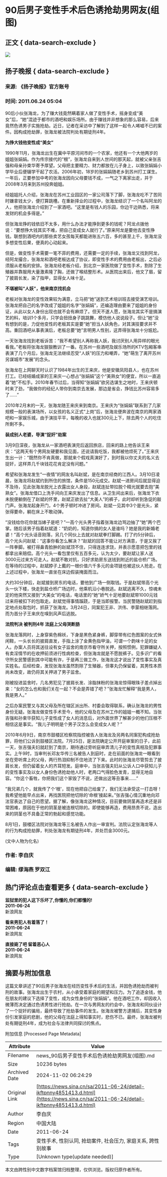 # 90后男子变性手术后色诱抢劫男网友(组图)

## 正文 { data-search-exclude }


![](https://n.sinaimg.cn/sinakd10200/360/w180h180/20231215/912f-8e6f6d95bf934be5bae1840e2951cb33.jpg)

## 扬子晚报 { data-search-exclude }

### 来源: 《扬子晚报》官方账号  
### 时间: 2011.06.24 05:04  

90后小伙张海龙，为了赚大钱竟然瞒着家人做了变性手术，摇身变成“美女”后，“她”混迹于都市的酒吧和娱乐场所。由于赚钱并非想象的那么容易，后来竟然色诱男子实施抢劫。近日，记者在采访中了解到了这样一起令人唏嘘不已的案件。因构成抢劫罪，张海龙被法院判处有期徒刑4年。

**为挣大钱他变性成“美女”**

1990年11月，张海龙出生在冀中平原河间市的一个农家，他还有一个大他两岁的姐姐张娟娟。作为传宗接代的“根”，张海龙自来到人世间的那天起，就被父亲张吉强和母亲孙束华寄予厚望。父母把主要精力、财力都放在儿子身上，以致张娟娟小学毕业后便辍学干起了农活。2006年初，18岁的张娟娟随老乡到苏州打工谋生。一年后，正要参加中考的张海龙因向父母要钱不成，一气之下离家出走，并于2008年3月来到苏州投奔姐姐。

经姐姐托人介绍，张海龙在苏州工业园区的一家公司落下了脚，张海龙吃不了苦同时嫌拿钱太少，便打算跳槽。在重新择业的过程中，张海龙结识了一个名叫阿龙的人，他把张海龙介绍到了一家酒吧。“这里是有钱人的乐园，你边干边熟悉，将来发财的机会多得是。”

但张海龙挣的钱依旧不太多，用什么办法才能挣到更多的钱呢？阿龙点拨他说：“要想挣大钱其实不难，把自己变成女人就行了。”原来阿龙是要他去变性挣钱。联想到酒吧内的那些卖艺女孩每天都能进账五六百，多的甚至上千，张海龙没多想变性后果，便真的心动起来。

但是，做变性手术需要一笔不菲的费用，还需要一定的手续，张海龙又找到阿龙，经阿龙撮合，张海龙和酒吧老板达成了协议，即变性手术的费用由老板出，之后必须服从老板的安排。张海龙经老板介绍，到北京一家医院做了变性手术，割除了生殖器并靠服用大量激素隆了胸，还做了喉结整形术。从医院出来后，他文了眉，留了披肩长发，染了指甲，显得女人味十足。

**不堪被叫“人妖”，他来南京找机会**

老板对张海龙的变性效果较为满意，立马把“她”送到艺术培训班去接受演艺培训。张海龙把自己的名字改成了姐姐的名字“张娟娟”，还编造理由要来了姐姐的身份证，从此以女人身份出现也就不会有麻烦了。但天不遂人愿，张海龙其实不是搞演艺的料，培训1个多月，只学会扭扭身子跳跳舞，模仿他人说说段子。但让“她”没有想到的是，力促他变性的老板其实是要“她”担当人妖角色，对其演技要求并不高。重回酒吧从事表演后，老板总要“她”言明男人性别，这弄得张海龙十分尴尬。

一天张海龙找到老板诉苦：“我不希望别人再称我人妖，我讨厌别人用异样的眼光看我。”老板将张海龙狠狠教训了一番。在苏州一些酒吧及娱乐场所的KTV包厢客串表演了几个月后，张海龙无法继续忍受“人妖”的压力和嘲弄，“她”萌生了离开苏州另谋城市“发展”的念头。

张海龙在上网聊天时认识了1984年出生的王来庆，他是安徽凤阳县人，也在苏州打工。已经结婚成家的王来庆一心想占“张娟娟”这个“美熟女”的便宜，所以一直追着“她”不松手。2010年春节过后，当得知“张娟娟”欲另选谋生之地时，王来庆顿时来了劲，“我做你的经纪人带你到南京去发展，那边是省会，挣钱比苏州容易多了……”

2010年2月末的一天，张海龙随王来庆来到南京。王来庆为“张娟娟”联系到了几家规模一般的表演场所，以女孩的名义正式“上岗”后，张海龙便奔波在南京的两家酒吧和一家娱乐城，由于演技平平，每晚的收入也就300元上下，除去两个人的吃住所剩不多。

**装成别人老婆，导演“捉奸”劫案**

3月9日深夜，张海龙从一家酒吧表演完后返回旅店，回来的路上他告诉王来庆：“这两天有个男网友硬要和我见面，还说请我吃饭，我都被他烦死了。”王来庆生出一计：“既然你不肯真做，那就来个假戏真演好了，到时我以你丈夫的名义去捉奸，这样弄几千块钱花花肯定没有问题。”

希望和张海龙发生“一夜情”的网友名叫赵斌，是在南京经商的江西人。3月10日凌晨，张海龙将赵斌约到所住的旅馆，条件是150元成交。赵斌一进房间后就显得迫不及待，见此张海龙脱光上衣露出女人身段，赵斌连扯带拉脱个精光就要去抱“美熟女”。张海龙借口上洗手间向王来庆发出了信息。从卫生间出来后，张海龙下衣未脱便躺倒在了赵斌的怀里，赵斌正欲去扯“大美人”的裤子，此时却听到急促的敲门声。张海龙起身开门，4个男子顿时冲进了房间。赵斌一见其中3个是光头，紧张得要命，躺在床上不敢动弹。

“没钱给你花你就当婊子是吧？”一高个光头男子指着张海龙边骂边抽了“她”两个巴掌。随后该男子指着赵斌道：“奶奶的，知道你搞的女人是谁吗？她是我的新婚老婆！”高个光头话音刚落，另几个同伙上去就对赵斌拳打脚踢。打了约5分钟后，高个光头问赵斌：“这事你看怎么解决？”赵斌的回答不能让对方满意，于是又挨了一阵拳脚。被打得鼻青脸肿的赵斌顶不住，只得连连求饶，并表示愿意把包里的钱都拿出来赔偿。高个光头一看包里仅有五百多元，认为太少，要赵斌让家人送3000元过来方可走人。赵斌不敢对抗，只好求助房东送钱到附近的盐仓桥广场。在等待的过程中，赵斌脖子上戴的一根价值六千多元的金项链也被这伙人抢走。在上述过程中，张海龙一直坐在床边假装掩面而泣。

大约30分钟后，赵斌接到房东的电话，要他到广场一侧取钱。于是赵斌带高个光头一伙下楼，快走到盐仓桥广场边时，他乘机沿小巷脱逃。赵斌逃离不久，惊魂未定的他突然又接到“大美女”的电话，电话里的“她”娇气十足地要赵斌带1000元钱过来将被扣下的包取走。赵斌觉得事情蹊跷，于是当即报警。当民警随赵斌赶到指定地点处取包时，抓获了张海龙。3月24日，同案犯王非、洪伟、李蒙相继落网。而为首分子王来庆在嗅到风声后逃脱。

**法院判决 被判刑4年 法庭上父母哭断肠**

张海龙落网时，上身穿紫色棉袄，下身是黑色紧身裤，脚穿带有红色图案的女式休闲鞋，一头长长的披肩直发，手指上涂了金黄色指甲油，可谓一个韵味十足的女人。办案人员将其送往设有女子监舍的南京市看守所关押，按照惯例，犯罪嫌疑人有卖淫情节的在收押前须进行性病检查，但张海龙就是不愿脱裤子。见多识广的看守所女民警感到其中可能有诈，于是再三做工作，张海龙这才说出了变性事实及真实姓名。后经检查，发现张海龙虽然割除了生殖器，但睾丸仍保留着，其男性本质尚未改变，故仍将其关押进了男子监舍。

刚被投进监舍时，几名男犯见了披肩长发、涂脂抹粉的张海龙惊得眼珠子差点掉出来：“女的怎么也和我们关在一起？不会是弄错了吧？”张海龙忙解释“我是男人，我是男人。”

之后办案民警又与其父母及所在辖区派出所、村委会取得联系，确认张海龙的男性身份无疑。张海龙做变性手术至今，他的父母及在苏州工作的姐姐一概不知。当张吉强和孙束华获知儿子变性成了女人的消息后，对外面世界了解甚少的他们压根不相信这是事实。“我儿子明明是个男子汉怎么会变成女人呢？”

2010年6月9日，南京市鼓楼区检察院指控被告人张海龙及另两名同案犯构成抢劫罪，将他们公诉到鼓楼区法院。7月25日，是法院确定公开开庭审案的日子，此前一天，张吉强夫妇就赶到了南京，期待通过旁听庭审弄清儿子的变性真相及犯罪事实。上午9时，当审判长邓友华传三名被告人到庭时，走在前面的张海龙一眼看到坐在旁听席上的父母，两行热泪抑制不住地流了下来。此时的张海龙尽管剪去了披肩长发，但仍留着女人的齐耳短发。庭审中，当张吉强夫妇从公诉人口中获知儿子的变性事实及以女人身份色诱抢劫他人时，老两口气得脸色发青，显得无地自容。“你这个畜牲，你把我们这个家毁了不说，还做出这等丑事来……”

“我兄弟几个，就我传了个‘根'，现在他把自己给废了，我们无法承受这一打击呀！我希望他能早点出来，再找医院把他切除的‘命根’接起来。”张吉强心情沉重地向邓法官表达了自己的愿望。据了解，像张海龙这种情况，目前要做阴茎再造术还是非常困难，原因在于他的阴茎是被连根切除的。即使能够再造，费用昂贵不说，造出来的阴茎也不具备正常的勃起和感觉功能。

8月1日，鼓楼区法院对张海龙等三名被告人作出一审宣判。法院认定张海龙等人的行为构成抢劫罪，判处张海龙有期徒刑4年，并处罚金3000元。

(文中人物为化名)

### 作者: 李自庆  
### 编辑: 缪海燕 罗双江

## 热门评论点击查看更多 { data-search-exclude }

**监狱里的犯人这下乐坏了,你懂的,你们都懂的!**  
**2011-06-24**  
新浪网友

**看来男犯人有着落了！**  
**2011-06-24**  
新浪网友

**直接毙了吧 留着恶心人**  
**2011-06-24**  
新浪网友

## 摘要与附加信息

<!-- tcd_abstract -->
这篇文章讲述了90后男子张海龙在经历变性手术后的生活，并因色诱抢劫而被判刑的故事。张海龙出生于农村，从小承受着家庭的期望和压力。为了追逐金钱，他在朋友的建议下选择了变性，成为女性身份的“张娟娟”。他在酒吧工作，却因收入微薄而决定通过色诱男性进行抢劫。在一次与男网友的约会中，张海龙和同伙设计了一个捉奸的骗局，最终导致了抢劫事件的发生。张海龙被警方逮捕后，其变性身份引发家庭的悲剧，他的父母在法庭上得知事实时，悲伤不已。最终，张海龙被判处有期徒刑4年，成为社会与法律共同探讨的焦点。
<!-- tcd_abstract_end -->

附加信息 [Processed Page Metadata]

| Attribute       | Value                                  |
|-----------------|----------------------------------------|
| Filename        | news_90后男子变性手术后色诱抢劫男网友(组图).md                             |
| Size            | 10236 bytes                           |
| Archived Date   | 2024-11-02 06:24:29                             |
| Original Link   | [https://news.sina.cn/sa/2011-06-24/detail-ikftpnny4851413.d.html](https://news.sina.cn/sa/2011-06-24/detail-ikftpnny4851413.d.html)                       |
| Author          | 李自庆                               |
| Region          | 中国大陆                               |
| Date            | 2011-06-24                                 |
| Tags            | 变性手术, 性别认同, 抢劫案件, 社会压力, 家庭关系, 跨性别故事                                 |
| Type            | [Unknown type(update needed)]                                 |
<!-- tcd_table_end -->

本文由跨性别中文数字档案馆归档整理，仅供浏览。版权归原作者所有。
